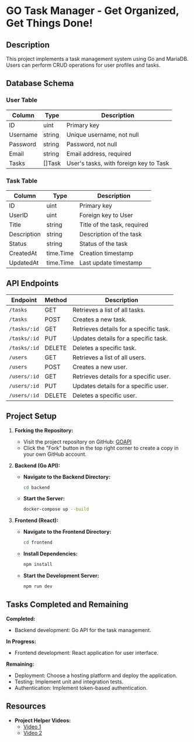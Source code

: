 # GO Task Manager - Get Organized, Get Things Done!

## Description

This project implements a task management system using Go and MariaDB. Users can perform CRUD operations for user profiles and tasks.

## Database Schema

### User Table

| Column   | Type     | Description                            |
|----------|----------|----------------------------------------|
| ID       | uint     | Primary key                            |
| Username | string   | Unique username, not null              |
| Password | string   | Password, not null                     |
| Email    | string   | Email address, required                |
| Tasks    | []Task   | User's tasks, with foreign key to Task |

### Task Table

| Column     | Type       | Description                            |
|------------|------------|----------------------------------------|
| ID         | uint       | Primary key                            |
| UserID     | uint       | Foreign key to User                    |
| Title      | string     | Title of the task, required            |
| Description| string     | Description of the task                |
| Status     | string     | Status of the task                     |
| CreatedAt  | time.Time  | Creation timestamp                     |
| UpdatedAt  | time.Time  | Last update timestamp                  |

## API Endpoints

| Endpoint     | Method | Description                               |
|--------------|--------|-------------------------------------------|
| `/tasks`     | GET    | Retrieves a list of all tasks.            |
| `/tasks`     | POST   | Creates a new task.                       |
| `/tasks/:id` | GET    | Retrieves details for a specific task.    |
| `/tasks/:id` | PUT    | Updates details for a specific task.      |
| `/tasks/:id` | DELETE | Deletes a specific task.                  |
| `/users`     | GET    | Retrieves a list of all users.            |
| `/users`     | POST   | Creates a new user.                       |
| `/users/:id` | GET    | Retrieves details for a specific user.    |
| `/users/:id` | PUT    | Updates details for a specific user.      |
| `/users/:id` | DELETE | Deletes a specific user.                  |

## Project Setup

1. **Forking the Repository:**
   - Visit the project repository on GitHub: [GOAPI](https://github.com/JordonAndersen/GOAPI)
   - Click the "Fork" button in the top right corner to create a copy in your own GitHub account.

2. **Backend (Go API):**
   - **Navigate to the Backend Directory:**
     ```bash
     cd backend
     ```
   - **Start the Server:**
     ```bash
     docker-compose up --build
     ```

3. **Frontend (React):**
   - **Navigate to the Frontend Directory:**
     ```bash
     cd frontend
     ```
   - **Install Dependencies:**
     ```bash
     npm install
     ```
   - **Start the Development Server:**
     ```bash
     npm run dev
     ```

## Tasks Completed and Remaining

**Completed:**
- Backend development: Go API for the task management.

**In Progress:**
- Frontend development: React application for user interface.

**Remaining:**
- Deployment: Choose a hosting platform and deploy the application.
- Testing: Implement unit and integration tests.
- Authentication: Implement token-based authentication.

## Resources

- **Project Helper Videos:**
  - [Video 1](https://www.youtube.com/watch?v=QevhhM_QfbM)
  - [Video 2](https://dev.to/divrhino/build-a-rest-api-from-scratch-with-go-and-docker-3o54)
